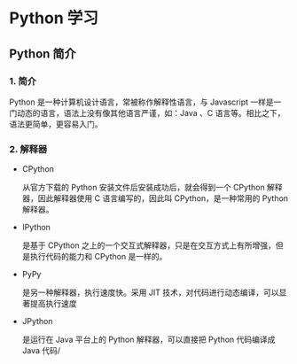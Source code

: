 # Python 学习

## Python 简介

### 1. 简介

Python 是一种计算机设计语言，常被称作解释性语言，与 Javascript 一样是一门动态的语言，语法上没有像其他语言严谨，如：Java 、C 语言等。相比之下，语法更简单，更容易入门。

### 2. 解释器

+ CPython

  从官方下载的 Python 安装文件后安装成功后，就会得到一个 CPython 解释器，因此解释器使用 C 语言编写的，因此叫 CPython，是一种常用的 Python 解释器。

+ IPython

  是基于 CPython 之上的一个交互式解释器，只是在交互方式上有所增强，但是执行代码的能力和 CPython 是一样的。

+ PyPy

  是另一种解释器，执行速度快。采用 JIT 技术，对代码进行动态编译，可以显著提高执行速度

+ JPython

  是运行在 Java 平台上的 Python 解释器，可以直接把 Python 代码编译成 Java 代码/

  